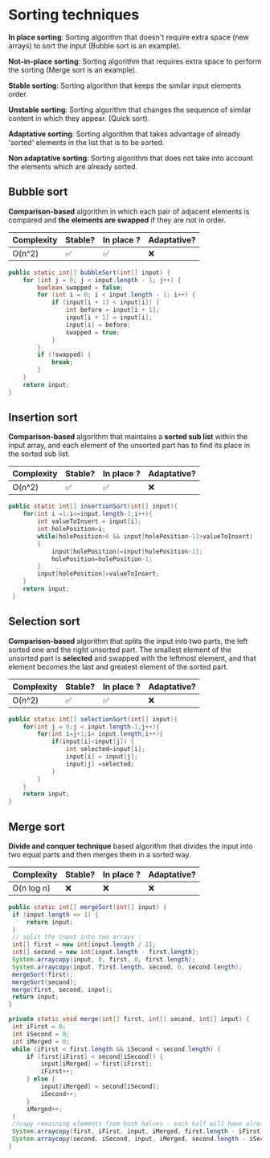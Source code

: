 # Sorting techniques

 __In place sorting__: Sorting algorithm that doesn't require extra space (new arrays) to sort the input (Bubble sort is an example).
 
 __Not-in-place sorting__: Sorting algorithm that requires extra space to perform the sorting (Merge sort is an example).
 
 __Stable sorting__: Sorting algorithm that keeps the similar input elements order.
 
 __Unstable sorting__: Sorting algorithm that changes the sequence of similar content in which they appear. (Quick sort).
 
 __Adaptative sorting__: Sorting algorithm that takes advantage of already 'sorted' elements in the list that is to be sorted.
 
 __Non adaptative sorting__: Sorting algorithm that does not take into account the elements which are already sorted.
 
## Bubble sort

**Comparison-based** algorithm in which each pair of adjacent elements is compared and **the elements are swapped** if they are not in order.

|Complexity| Stable? | In place ? | Adaptative? |
| ---- | ---- | ---- | ----- |
| O(n^2) | :white_check_mark: | :white_check_mark: | :x: |

```java
public static int[] bubbleSort(int[] input) {
    for (int j = 0; j < input.length - 1; j++) {
        boolean swapped = false;
        for (int i = 0; i < input.length - 1; i++) {
            if (input[i + 1] < input[i]) {
                int before = input[i + 1];
                input[i + 1] = input[i];
                input[i] = before;
                swapped = true;
            }
        }
        if (!swapped) {
            break;
        }
    }
    return input;
}
```

## Insertion sort

**Comparison-based** algorithm that maintains a **sorted sub list** within the input array, and each element of the unsorted part has to find its place in the sorted sub list.

|Complexity| Stable? | In place ? | Adaptative? |
| ---- | ---- | ---- | ----- |
| O(n^2) | :white_check_mark: | :white_check_mark: | :x: |

```java
public static int[] insertionSort(int[] input){
    for(int i =1;i<=input.length-1;i++){
        int valueToInsert = input[i];
        int holePosition=i;
        while(holePosition>0 && input[holePosition-1]>valueToInsert)
        {
            input[holePosition]=input[holePosition-1];
            holePosition=holePosition-1;
        }
        input[holePosition]=valueToInsert;
    }
    return input;
 }
```

## Selection sort 

**Comparison-based** algorithm that splits the input into two parts, the left sorted one and the right unsorted part. 
The smallest element of the unsorted part is **selected** and swapped with the leftmost element, and that element becomes the last and greatest element of the sorted part.

|Complexity| Stable? | In place ? | Adaptative? |
| ---- | ---- | ---- | ----- |
| O(n^2) | :white_check_mark: | :white_check_mark: | :x: |

```java
public static int[] selectionSort(int[] input){
    for(int j = 0;j < input.length-1;j++){
        for(int i=j+1;i< input.length;i++){
            if(input[i]<input[j]) {
                int selected=input[i];
                input[i] = input[j];
                input[j] =selected;
            }
        }
    }
    return input;
}
```

## Merge sort

**Divide and conquer technique** based algorithm that divides the input into two equal parts and then merges them in a sorted way.

|Complexity| Stable? | In place ? | Adaptative? |
| ---- | ---- | ---- | ----- |
| O(n log n) | :x: | :x: | :x: |

``` java
public static int[] mergeSort(int[] input) {
 if (input.length <= 1) {
     return input;
 }
 // split the input into two arrays :
 int[] first = new int[input.length / 2];
 int[] second = new int[input.length - first.length];
 System.arraycopy(input, 0, first, 0, first.length);
 System.arraycopy(input, first.length, second, 0, second.length);
 mergeSort(first);
 mergeSort(second);
 merge(first, second, input);
 return input;
}

private static void merge(int[] first, int[] second, int[] input) {
 int iFirst = 0;
 int iSecond = 0;
 int iMerged = 0;
 while (iFirst < first.length && iSecond < second.length) {
     if (first[iFirst] < second[iSecond]) {
         input[iMerged] = first[iFirst];
         iFirst++;
     } else {
         input[iMerged] = second[iSecond];
         iSecond++;
     }
     iMerged++;
 }
 //copy remaining elements from both halves - each half will have already sorted elements
 System.arraycopy(first, iFirst, input, iMerged, first.length - iFirst);
 System.arraycopy(second, iSecond, input, iMerged, second.length - iSecond);
}
```

